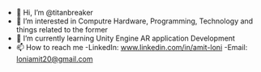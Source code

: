 - 👋 Hi, I’m @titanbreaker
- 👀 I’m interested in Computre Hardware, Programming, Technology and things related to the former
- 🌱 I’m currently learning Unity Engine AR application Development 
- 📫 How to reach me -LinkedIn: www.linkedin.com/in/amit-loni
                      -Email: loniamit20@gmail.com

<!---
titanbreaker/titanbreaker is a ✨ special ✨ repository because its `README.md` (this file) appears on your GitHub profile.
You can click the Preview link to take a look at your changes.
--->
